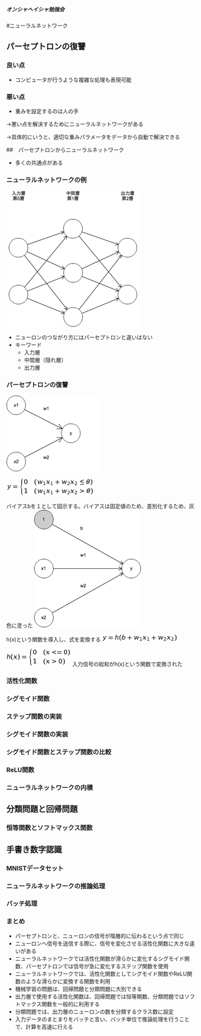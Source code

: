 ##### オンシャヘイシャ勉強会
#ニューラルネットワーク
## パーセプトロンの復讐
### 良い点
+ コンピュータが行うような複雑な処理も表現可能
### 悪い点
+ 重みを設定するのは人の手

→悪い点を解決するためにニューラルネットワークがある

→具体的にいうと、適切な重みパラメータをデータから自動で解決できる

##　パーセプトロンからニューラルネットワーク
+ 多くの共通点がある
### ニューラルネットワークの例
![ニューラルネットワークの例](3-1.png)
+ ニューロンのつながり方にはパーセプトロンと違いはない
+ キーワード
    + 入力層
    + 中間層（隠れ層）
    + 出力層
### パーセプトロンの復讐
![パーセプトロン](2-1.png)

![パーセプトロン式](2-2.png)

バイアスbを１として図示する。バイアスは固定値のため、差別化するため、灰色に塗った
![バイアスを明示的に示す](3-2.png)

h(x)という関数を導入し、式を変換する
![式を書き直す１](3-3.png)

![式を書き直す２](3-4.png)
入力信号の総和がh(x)という関数で変換された

### 活性化関数

### シグモイド関数
### ステップ関数の実装
### シグモイド関数の実装
### シグモイド関数とステップ関数の比較
### ReLU関数
### ニューラルネットワークの内積
## 分類問題と回帰問題
### 恒等関数とソフトマックス関数
## 手書き数字認識
### MNISTデータセット
### ニューラルネットワークの推論処理
### バッチ処理
### まとめ
+ パーセプトロンと、ニューロンの信号が階層的に伝わるという点で同じ
+ ニューロンへ信号を送信する際に、信号を変化させる活性化関数に大きな違いがある
+ ニューラルネットワークでは活性化関数が滑らかに変化するシグモイド関数、パーセプトロンでは信号が急に変化するステップ関数を使用
+ ニューラルネットワークでは、活性化関数としてシグモイド関数やReLU関数のような滑らかに変換する関数を利用
+ 機械学習の問題は、回帰問題と分類問題に大別できる
+ 出力層で使用する活性化関数は、回帰問題では恒等関数、分類問題ではソフトマックス関数を一般的に利用する
+ 分類問題では、出力層のニューロンの数を分類するクラス数に設定
+ 入力データのまとまりをバッチと言い、バッチ単位で推論処理を行うことで、計算を高速に行える